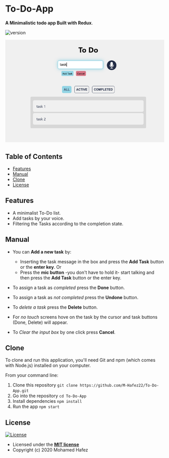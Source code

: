 # To-Do-App

**A Minimalistic todo app Built with Redux**.

![version](https://img.shields.io/badge/version-1.1.0-blue)

![App preview](./Readme_assets/preview.png)

## Table of Contents

- [Features](#features)
- [Manual](#manual)
- [Clone](#clone)
- [License](#license)

## Features

- A minimalist To-Do list.
- Add tasks by your voice.
- Filtering the Tasks according to the completion state.

## Manual

- You can **Add a new task** by:
  - Inserting the task message in the box and press the **Add Task** button or the **enter key**.
    Or
  - Press the **mic button** -you don't have to hold it- start talking and then press the **Add Task** button or the enter key.

- To assign a task as *completed* press the **Done** button.
- To assign a task as *not completed* press the **Undone** button.
- To *delete a task* press the **Delete** button.
- For *no touch* screens hove on the task by the cursor and task buttons (Done, Delete) will appear.
- To *Clear the input box* by one click press **Cancel**.

## Clone

To clone and run this application, you'll need Git and npm (which comes with Node.js) installed on your computer.

From your command line:

1. Clone this repository
  ```git clone https://github.com/M-Hafez22/To-Do-App.git```
2. Go into the repository
 ```cd To-Do-App```
3. Install dependencies
  ```npm install```
4. Run the app
  ```npm start```

## License

[![License](http://img.shields.io/:license-mit-blue.svg?style=flat-square)](http://badges.mit-license.org)

- Licensed under the **[MIT license](LICENSE)**
- Copyright (c) 2020 Mohamed Hafez
